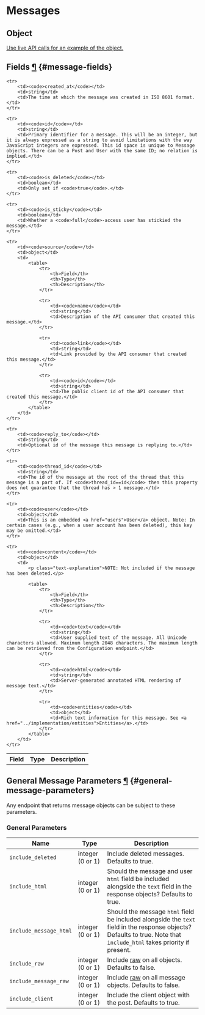 # Messages


## Object

[Use live API calls for an example of the object.](/docs/api/resources/messages/lookup#get-channels-id-messages-id)


## Fields [&para;](#message-fields) {#message-fields}

<table>
    <tr>
        <th>Field</th>
        <th>Type</th>
        <th>Description</th>
    </tr>

    <tr>
        <td><code>created_at</code></td>
        <td>string</td>
        <td>The time at which the message was created in ISO 8601 format.</td>
    </tr>

    <tr>
        <td><code>id</code></td>
        <td>string</td>
        <td>Primary identifier for a message. This will be an integer, but it is always expressed as a string to avoid limitations with the way JavaScript integers are expressed. This id space is unique to Message objects. There can be a Post and User with the same ID; no relation is implied.</td>
    </tr>

    <tr>
        <td><code>is_deleted</code></td>
        <td>boolean</td>
        <td>Only set if <code>true</code>.</td>
    </tr>

    <tr>
        <td><code>is_sticky</code></td>
        <td>boolean</td>
        <td>Whether a <code>full</code>-access user has stickied the message.</td>
    </tr>

    <tr>
        <td><code>source</code></td>
        <td>object</td>
        <td>
            <table>
                <tr>
                    <th>Field</th>
                    <th>Type</th>
                    <th>Description</th>
                </tr>

                <tr>
                    <td><code>name</code></td>
                    <td>string</td>
                    <td>Description of the API consumer that created this message.</td>
                </tr>

                <tr>
                    <td><code>link</code></td>
                    <td>string</td>
                    <td>Link provided by the API consumer that created this message.</td>
                </tr>

                <tr>
                    <td><code>id</code></td>
                    <td>string</td>
                    <td>The public client id of the API consumer that created this message.</td>
                </tr>
            </table>
        </td>
    </tr>

    <tr>
        <td><code>reply_to</code></td>
        <td>string</td>
        <td>Optional id of the message this message is replying to.</td>
    </tr>

    <tr>
        <td><code>thread_id</code></td>
        <td>string</td>
        <td>The id of the message at the root of the thread that this message is a part of. If <code>thread_id==id</code> then this property does not guarantee that the thread has > 1 message.</td>
    </tr>

    <tr>
        <td><code>user</code></td>
        <td>object</td>
        <td>This is an embedded <a href="users">User</a> object. Note: In certain cases (e.g., when a user account has been deleted), this key may be omitted.</td>
    </tr>

    <tr>
        <td><code>content</code></td>
        <td>object</td>
        <td>
            <p class="text-explanation">NOTE: Not included if the message has been deleted.</p>

            <table>
                <tr>
                    <th>Field</th>
                    <th>Type</th>
                    <th>Description</th>
                </tr>

                <tr>
                    <td><code>text</code></td>
                    <td>string</td>
                    <td>User supplied text of the message. All Unicode characters allowed. Maximum length 2048 characters. The maximum length can be retrieved from the Configuration endpoint.</td>
                </tr>

                <tr>
                    <td><code>html</code></td>
                    <td>string</td>
                    <td>Server-generated annotated HTML rendering of message text.</td>
                </tr>

                <tr>
                    <td><code>entities</code></td>
                    <td>object</td>
                    <td>Rich text information for this message. See <a href="../implementation/entities">Entities</a>.</td>
                </tr>
            </table>
        </td>
    </tr>
</table>


## General Message Parameters [&para;](#general-message-parameters) {#general-message-parameters}

Any endpoint that returns message objects can be subject to these parameters.

### General Parameters

Name|Type|Description
-|-|-
`include_deleted`|integer (0 or 1)|Include deleted messages. Defaults to true.
`include_html`|integer (0 or 1)|Should the message and user `html` field be included alongside the `text` field in the response objects? Defaults to true.
`include_message_html`|integer (0 or 1)|Should the message `html` field be included alongside the `text` field in the response objects? Defaults to true. Note that `include_html` takes priority if present.
`include_raw`|integer (0 or 1)|Include [raw](../implementation/raw) on all objects. Defaults to false.
`include_message_raw`|integer (0 or 1)|Include [raw](../implementation/raw) on all message objects. Defaults to false.
`include_client`|integer (0 or 1)|Include the client object with the post. Defaults to true.